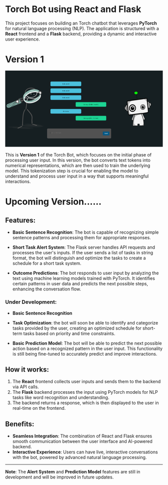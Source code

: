 # Torch Bot using React and Flask

This project focuses on building an Torch chatbot that leverages **PyTorch** for natural language processing (NLP). The application is structured with a **React** frontend and a **Flask** backend, providing a dynamic and interactive user experience.
# Version 1

![Bot Outlook](assets/bot.png)

This is **Version 1** of the Torch Bot, which focuses on the initial phase of processing user input. In this version, the bot converts text tokens into numerical representations, which are then used to train the underlying model. This tokenization step is crucial for enabling the model to understand and process user input in a way that supports meaningful interactions.

# Upcoming Version......

## Features:
- **Basic Sentence Recognition**: The bot is capable of recognizing simple sentence patterns and processing them for appropriate responses.

- **Short Task Alert System**: The Flask server handles API requests and processes the user's inputs. If the user sends a list of tasks in string format, the bot will distinguish and optimize the tasks to create a schedule for a short task system. 

- **Outcome Predictions**: The bot responds to user input by analyzing the text using machine learning models trained with PyTorch. It identifies certain patterns in user data and predicts the next possible steps, enhancing the conversation flow.

### Under Development:
- **Basic Sentence Recognition**
- **Task Optimization**: the bot will soon be able to identify and categorize tasks provided by the user, creating an optimized schedule for short-term tasks based on priority and time constraints.
  
- **Basic Prediction Model**: The bot will be able to predict the next possible action based on a recognized pattern in the user input. This functionality is still being fine-tuned to accurately predict and improve interactions.

## How it works:
1. The **React** frontend collects user inputs and sends them to the backend via API calls.
2. The **Flask** backend processes the input using PyTorch models for NLP tasks like word recognition and understanding.
3. The backend returns a response, which is then displayed to the user in real-time on the frontend.

## Benefits:
- **Seamless Integration**: The combination of React and Flask ensures smooth communication between the user interface and AI-powered backend.
- **Interactive Experience**: Users can have live, interactive conversations with the bot, powered by advanced natural language processing.

---

**Note**: The **Alert System** and **Prediction Model** features are still in development and will be improved in future updates.
